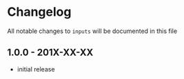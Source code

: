 # Changelog

All notable changes to `inputs` will be documented in this file

## 1.0.0 - 201X-XX-XX

- initial release
